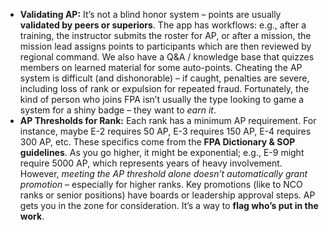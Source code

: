 - **Validating AP:** It’s not a blind honor system – points are usually **validated by peers or superiors**. The app has workflows: e.g., after a training, the instructor submits the roster for AP, or after a mission, the mission lead assigns points to participants which are then reviewed by regional command. We also have a Q&A / knowledge base that quizzes members on learned material for some auto-points. Cheating the AP system is difficult (and dishonorable) – if caught, penalties are severe, including loss of rank or expulsion for repeated fraud. Fortunately, the kind of person who joins FPA isn’t usually the type looking to game a system for a shiny badge – they want to _earn it_.  
- **AP Thresholds for Rank:** Each rank has a minimum AP requirement. For instance, maybe E-2 requires 50 AP, E-3 requires 150 AP, E-4 requires 300 AP, etc. These specifics come from the **FPA Dictionary & SOP guidelines**. As you go higher, it might be exponential; e.g., E-9 might require 5000 AP, which represents years of heavy involvement. However, _meeting the AP threshold alone doesn’t automatically grant promotion_ – especially for higher ranks. Key promotions (like to NCO ranks or senior positions) have boards or leadership approval steps. AP gets you in the zone for consideration. It’s a way to **flag who’s put in the work**.